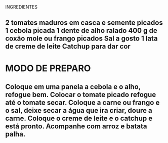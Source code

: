 <html lang="pt-br">
<head>
  <title>Strogonoff</title>
</head>

<body>
</h1>INGREDIENTES</h1>

<h2>2 tomates maduros em casca e semente picados
1 cebola picada
1 dente de alho ralado
400 g de coxão mole ou frango picados
Sal a gosto
1 lata de creme de leite
Catchup para dar cor</h2>

<h1>MODO DE PREPARO</h1>

<h2>Coloque em uma panela a cebola e o alho, refogue bem.
Colocar o tomate picado refogue até o tomate secar.
Coloque a carne ou frango e o sal, deixe secar a água que ira criar, doure a carne.
Coloque o creme de leite e o catchup e está pronto.
Acompanhe com arroz e batata palha.<h2>

</body>
</html>